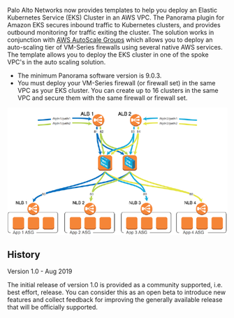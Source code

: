 Palo Alto Networks now provides templates to help you deploy an Elastic Kubernetes Service (EKS) Cluster in an AWS VPC. The Panorama plugin for Amazon EKS secures inbound traffic to Kubernetes clusters, and provides outbound monitoring for traffic exiting the cluster. The solution works in conjunction with [AWS AutoScale Groups](https://docs.aws.amazon.com/autoscaling/ec2/userguide/AutoScalingGroup.html) which allows you to deploy an auto-scaling tier of VM-Series firewalls using several native AWS services. The template allows you to deploy the EKS cluster in one of the spoke VPC's in the auto scaling solution.

- The minimum Panorama software version is 9.0.3.
- You must deploy your VM-Series firewall (or firewall set) in the same VPC as your EKS cluster. You can
create up to 16 clusters in the same VPC and secure them with the same firewall or firewall set.

![alt text](https://github.com/PaloAltoNetworks/aws-eks/blob/master/aws-eks.PNG "Logo Title Text 1")



## History

Version 1.0 - Aug 2019

The initial release of version 1.0 is provided as a community supported, i.e. best effort, release. You can consider this as an open beta to introduce new features and collect feedback for improving the generally available release that will be officially supported.